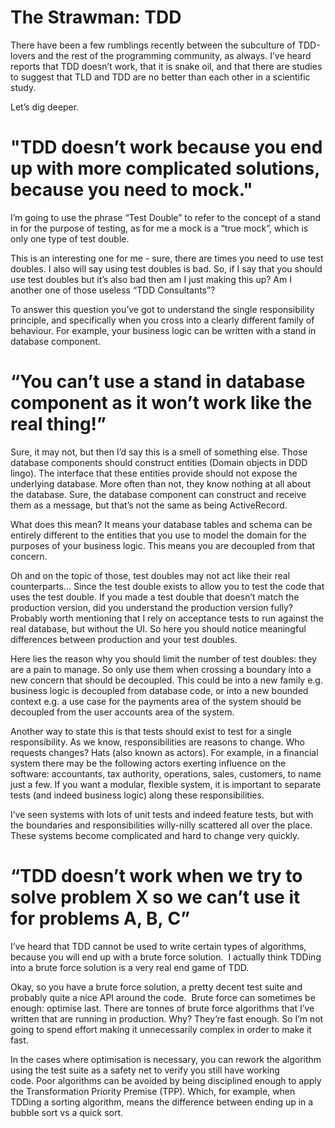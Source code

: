 # The Strawman: TDD

There have been a few rumblings recently between the subculture of TDD-lovers and the rest of the programming community, as always. I’ve heard reports that TDD doesn’t work, that it is snake oil, and that there are studies to suggest that TLD and TDD are no better than each other in a scientific study.

Let’s dig deeper.

# "TDD doesn’t work because you end up with more complicated solutions, because you need to mock."

I’m going to use the phrase “Test Double” to refer to the concept of a stand in for the purpose of testing, as for me a mock is a “true mock”, which is only one type of test double.

This is an interesting one for me - sure, there are times you need to use test doubles. I also will say using test doubles is bad. So, if I say that you should use test doubles but it’s also bad then am I just making this up? Am I another one of those useless “TDD Consultants”?

To answer this question you’ve got to understand the single responsibility principle, and specifically when you cross into a clearly different family of behaviour. For example, your business logic can be written with a stand in database component. 

# “You can’t use a stand in database component as it won’t work like the real thing!”

Sure, it may not, but then I’d say this is a smell of something else. Those database components should construct entities (Domain objects in DDD lingo). The interface that these entities provide should not expose the underlying database. More often than not, they know nothing at all about the database. Sure, the database component can construct and receive them as a message, but that’s not the same as being ActiveRecord.

What does this mean? It means your database tables and schema can be entirely different to the entities that you use to model the domain for the purposes of your business logic. This means you are decoupled from that concern.

Oh and on the topic of those, test doubles may not act like their real counterparts… Since the test double exists to allow you to test the code that uses the test double. If you made a test double that doesn’t match the production version, did you understand the production version fully? Probably worth mentioning that I rely on acceptance tests to run against the real database, but without the UI. So here you should notice meaningful differences between production and your test doubles.

Here lies the reason why you should limit the number of test doubles: they are a pain to manage. So only use them when crossing a boundary into a new concern that should be decoupled. This could be into a new family e.g. business logic is decoupled from database code, or into a new bounded context e.g. a use case for the payments area of the system should be decoupled from the user accounts area of the system.

Another way to state this is that tests should exist to test for a single responsibility. As we know, responsibilities are reasons to change. Who requests changes? Hats (also known as actors). For example, in a financial system there may be the following actors exerting influence on the software: accountants, tax authority, operations, sales, customers, to name just a few. If you want a modular, flexible system, it is important to separate tests (and indeed business logic) along these responsibilities.

I’ve seen systems with lots of unit tests and indeed feature tests, but with the boundaries and responsibilities willy-nilly scattered all over the place. These systems become complicated and hard to change very quickly.

# “TDD doesn’t work when we try to solve problem X so we can’t use it for problems A, B, C”

I’ve heard that TDD cannot be used to write certain types of algorithms, because you will end up with a brute force solution.  I actually think TDDing into a brute force solution is a very real end game of TDD.

Okay, so you have a brute force solution, a pretty decent test suite and probably quite a nice API around the code.  Brute force can sometimes be enough: optimise last. There are tonnes of brute force algorithms that I’ve written that are running in production. Why? They’re fast enough. So I’m not going to spend effort making it unnecessarily complex in order to make it fast.

In the cases where optimisation is necessary, you can rework the algorithm using the test suite as a safety net to verify you still have working code. Poor algorithms can be avoided by being disciplined enough to apply the Transformation Priority Premise (TPP). Which, for example, when TDDing a sorting algorithm, means the difference between ending up in a bubble sort vs a quick sort.
